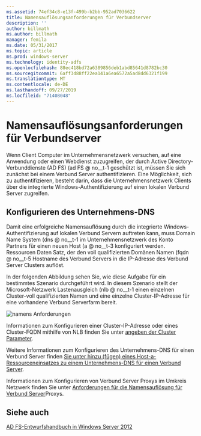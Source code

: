 ```yaml
---
ms.assetid: 74ef34c8-e13f-499b-b2bb-952ad7036622
title: Namensauflösungsanforderungen für Verbundserver
description: ''
author: billmath
ms.author: billmath
manager: femila
ms.date: 05/31/2017
ms.topic: article
ms.prod: windows-server
ms.technology: identity-adfs
ms.openlocfilehash: 88ec418bd72a6389856deb1abd85641d8782bc30
ms.sourcegitcommit: 6aff3d88ff22ea141a6ea6572a5ad8dd6321f199
ms.translationtype: MT
ms.contentlocale: de-DE
ms.lasthandoff: 09/27/2019
ms.locfileid: "71408048"
---
```

# <a name="name-resolution-requirements-for-federation-servers"></a>Namensauflösungsanforderungen für Verbundserver

Wenn Client Computer im Unternehmensnetzwerk versuchen, auf eine Anwendung oder einen Webdienst zuzugreifen, der durch Active Directory-Verbunddienste (AD FS) \(ad FS @ no__t-1 geschützt ist, müssen Sie sich zunächst bei einem Verbund Server authentifizieren. Eine Möglichkeit, sich zu authentifizieren, besteht darin, dass die Unternehmensnetzwerk Clients über die integrierte Windows-Authentifizierung auf einen lokalen Verbund Server zugreifen.  
  
## <a name="configure-corporate-dns"></a>Konfigurieren des Unternehmens-DNS  
Damit eine erfolgreiche Namensauflösung durch die integrierte Windows-Authentifizierung auf lokalen Verbund Servern auftreten kann, muss Domain Name System \(dns @ no__t-1 im Unternehmensnetzwerk des Konto Partners für einen neuen Host \(a @ no__t-3 konfiguriert werden. Ressourcen Daten Satz, der den voll qualifizierten Domänen Namen \(fqdn @ no__t-5 Hostname des Verbund Servers in die IP-Adresse des Verbund Server Clusters auflöst.  
  
In der folgenden Abbildung sehen Sie, wie diese Aufgabe für ein bestimmtes Szenario durchgeführt wird. In diesem Szenario stellt der Microsoft-Netzwerk Lastenausgleich \(nlb @ no__t-1 einen einzelnen Cluster-voll qualifizierten Namen und eine einzelne Cluster-IP-Adresse für eine vorhandene Verbund Serverfarm bereit.  
  
![namens Anforderungen](media/adfs2_deploy_single_fs.gif)  
  
Informationen zum Konfigurieren einer Cluster-IP-Adresse oder eines Cluster-FQDN mithilfe von NLB finden Sie unter [angeben der Cluster Parameter](https://go.microsoft.com/fwlink/?LinkId=75282).  
  
Weitere Informationen zum Konfigurieren des Unternehmens-DNS für einen Verbund Server finden [Sie unter hinzu &#40;fügen&#41; eines Host-a-Ressourceneinsatzes zu einem Unternehmens-DNS für einen Verbund Server](../../ad-fs/deployment/Add-a-Host--A--Resource-Record-to-Corporate-DNS-for-a-Federation-Server.md).  
  
Informationen zum Konfigurieren von Verbund Server Proxys im Umkreis Netzwerk finden Sie unter [Anforderungen für die Namensauflösung für Verbund Server](Name-Resolution-Requirements-for-Federation-Server-Proxies.md)Proxys.  
  

## <a name="see-also"></a>Siehe auch
[AD FS-Entwurfshandbuch in Windows Server 2012](AD-FS-Design-Guide-in-Windows-Server-2012.md)
